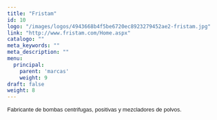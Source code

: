 ```yaml
---
title: "Fristam"
id: 10
logo: "/images/logos/4943668b4f5be6720ec8923279452ae2-fristam.jpg"
link: "http://www.fristam.com/Home.aspx"
catalogo: ""
meta_keywords: ""
meta_description: ""
menu:
  principal:
    parent: 'marcas'
    weight: 9
draft: false
weight: 8
---
```

<p><span style="font-size: 13px; font-family: arial,sans,sans-serif;" data-sheets-value="[null,2,&quot;Fabricnate de bombas centrifugas, positivas y mezcaldores de polvos.&quot;]" data-sheets-userformat="[null,null,513,[null,0],null,null,null,null,null,null,null,null,0]">Fabricante de bombas centrifugas, positivas y mezcladores de polvos.</span></p>